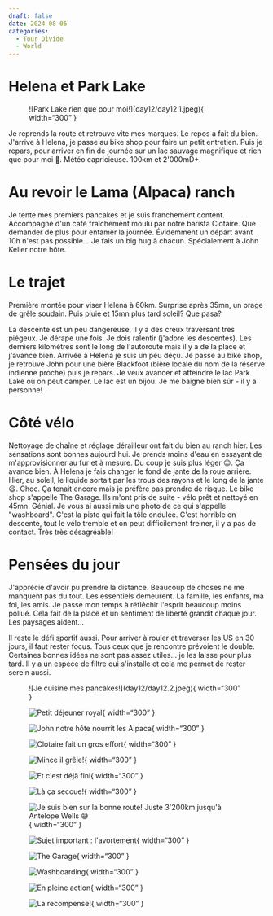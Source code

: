 ```yaml
---
draft: false 
date: 2024-08-06
categories:
  - Tour Divide
  - World
---
```


# Helena et Park Lake

<figure markdown>
![Park Lake rien que pour moi!](day12/day12.1.jpeg){ width=“300” }
</figure>

Je reprends la route et retrouve vite mes marques. Le repos a fait du bien. J'arrive à Helena, je passe au bike shop pour faire un petit entretien. Puis je repars, pour arriver en fin de journée sur un lac sauvage magnifique et rien que pour moi 🤩. Météo capricieuse. 100km et 2'000mD+.

<!-- more -->

# Au revoir le Lama (Alpaca) ranch

Je tente mes premiers pancakes et je suis franchement content. Accompagné d'un café fraîchement moulu par notre  barista Clotaire. Que demander de plus pour entamer la journée. Évidemment un départ avant 10h n'est pas possible...
Je fais un big hug à chacun. Spécialement à John Keller notre hôte. 

# Le trajet

Première montée pour viser Helena à 60km. Surprise après 35mn, un orage de grêle soudain. Puis pluie et 15mn plus tard soleil? Que pasa?

La descente est un peu dangereuse, il y a des creux traversant très piégeux. Je dérape une fois. Je dois ralentir (j'adore les descentes). Les derniers kilomètres sont le long de l'autoroute mais il y a de la place et j'avance bien. Arrivée à Helena je suis un peu déçu. Je passe au bike shop, je retrouve John pour une bière Blackfoot (bière locale du nom de la réserve indienne proche) puis je repars. Je veux avancer et atteindre le lac Park Lake où on peut camper. Le lac est un bijou. Je me baigne bien sûr - il y a personne! 

# Côté vélo 

Nettoyage de chaîne et réglage dérailleur ont fait du bien au ranch hier. Les sensations sont bonnes aujourd'hui. Je prends moins d'eau en essayant de m'approvisionner au fur et à mesure. Du coup je suis plus léger 😉. Ça avance bien. À Helena je fais changer le fond de jante de la roue arrière. Hier, au soleil, le liquide sortait par les trous des rayons et le long de la jante 😆. Choc. Ça tenait encore mais je préfère pas prendre de risque. Le bike shop s'appelle The Garage. Ils m'ont pris de suite - vélo prêt et nettoyé en 45mn. Génial. Je vous ai aussi mis une photo de ce qui s'appelle "washboard". C'est la piste qui fait la tôle ondulée. C'est horrible en descente, tout le vélo tremble et on peut difficilement freiner, il y a pas de contact. Très très désagréable!

# Pensées du jour

J'apprécie d'avoir pu prendre la distance. Beaucoup de choses ne me manquent pas du tout. Les essentiels demeurent. La famille, les enfants, ma foi, les amis. Je passe mon temps à réfléchir l'esprit beaucoup moins pollué. Cela fait de la place et un sentiment de liberté grandit chaque jour. Les paysages aident...

Il reste le défi sportif aussi. Pour arriver à rouler et traverser les US en 30 jours, il faut rester focus. Tous ceux que je rencontre prévoient le double. Certaines bonnes idées ne sont pas assez utiles... je les laisse pour plus tard. Il y a un espèce de filtre qui s'installe et cela me permet de rester serein aussi.



<figure markdown>
![Je cuisine mes pancakes!](day12/day12.2.jpeg){ width=“300” }

![Petit déjeuner royal](day12/day12.3.jpeg){ width=“300” }

![John notre hôte nourrit les Alpaca](day12/day12.4.jpeg){ width=“300” }

![Clotaire fait un gros effort](day12/day12.5.jpeg){ width=“300” }

![Mince il grêle!](day12/day12.6.jpeg){ width=“300” }

![Et c'est déjà fini](day12/day12.7.jpeg){ width=“300” }

![Là ça secoue!](day12/day12.8.jpeg){ width=“300” }

![Je suis bien sur la bonne route! Juste 3'200km jusqu'à Antelope Wells 😅](day12/day12.9.jpeg){ width=“300” }

![Sujet important : l'avortement](day12/day12.10.jpeg){ width=“300” }

![The Garage](day12/day12.11.jpeg){ width=“300” }

![Washboarding](day12/day12.12.jpeg){ width=“300” }

![En pleine action](day12/day12.13.jpeg){ width=“300” }

![La recompense!](day12/day12.14.jpeg){ width=“300” }

</figure>


